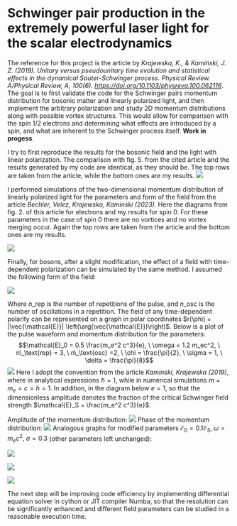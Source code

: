 # Schwinger pair production in the extremely powerful laser light for the scalar electrodynamics

The reference for this project is the article by *Krajewska, K., & Kamiński, J. Z. (2019). Unitary versus pseudounitary time evolution and statistical effects in the dynamical Sauter-Schwinger process. Physical Review. A/Physical Review, A, 100(6). https://doi.org/10.1103/physreva.100.062116*. 
The goal is to first validate the code for the Schwinger pairs momentum distribution for bosonic matter and linearly polarized light, and then implement the arbitrary polarization and study 2D momentum distributions along with possible vortex structures. This would allow for comparison with the spin 1/2 electrons and determining what effects are introduced by a spin, and what are inherent to the Schwinger process itself. 
**Work in progess**.

I try to first reproduce the results for the bosonic field and the light with linear polarization. The comparison with fig. 5. from the cited article and the results generated by my code are identical, as they should be. The top rows are taken from the article, while the bottom ones are my results.
![](./plots/comparison.png)

I performed simulations of the two-dimensional momentum distribution of linearly polarized light for the parameters and form of the field from the article *Bechler, Velez, Krajewska, Kaminski (2023)*. Here the diagrams from fig. 2. of this article for electrons and my results for spin 0. For these parameters in the case of spin 0 there are no vortices and no vortex merging occur. Again the top rows are taken from the article and the bottom ones are my results.

![](./plots/vortices.png)

Finally, for bosons, after a slight modification, the effect of a field with time-dependent polarization can be simulated by the same method. I assumed the following form of the field:

![](./plots/equation.svg)

Where $n\_{\text{rep}}$ is the number of repetitions of the pulse, and $n\_{\text{osc}}$ is the number of oscillations in a repetition.
The field of any time-dependent polarity can be represented on a graph in polar coordinates $r(\phi) = |\vec{\mathcal{E}}| \left(\arg(\vec{\mathcal{E}})\right)$. Below is a plot of the pulse waveform and momentum distribution for the parameters:
$$\mathcal{E}_0 = 0.5  \frac{m_e^2 c^3}{e}, \ \omega = 1.2 m_ec^2, \ n\_\text{rep} = 3, \ n\_\text{osc} =2, \ \chi = \frac{\pi}{2}, \ \sigma = 1, \ \delta = \frac{\pi}{8}$$
![](./plots/polar.png)
Here I adopt the convention from the article *Kaminski, Krajewska (2019)*, where in analytical expressions $\hbar = 1$, while in numerical simulations $m = m_e = c = h = 1$.
In addition, in the diagram below $e=1$, so that the dimensionless amplitude denotes the fraction of the critical Schwinger field strength $\mathcal{E}_S = \frac{m_e^2 c^3}{e}$.

Amplitude of the momentum distribution:
![](./plots/2D/2D_test_amp.png)
Phase of the momentum distribution:
![](./plots/2D/2D_test_ang.png)
Analogous graphs for modified parameters $\mathcal{E}_0 = 0.1 \mathcal{E}_S, \ \omega = m_e c^2, \  \sigma = 0.3$ (other parameters left unchanged):

![](./plots/polar1.png)

![](./plots/2D/2D_test_amp2.png)

![](./plots/2D/2D_test_ang2.png)

The next step will be improving code efficiency by implementing differential equation solver in cython or JIT compiler Numba, so that the resolution can be significantly enhanced and different field parameters can be studied in a reasonable execution time.
